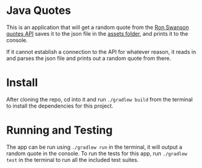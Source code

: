 # Java Quotes
This is an application that will get a random quote from the [Ron Swanson quotes API](https://github.com/jamesseanwright/ron-swanson-quotes#ron-swanson-quotes-api) saves it to the json file in the [assets folder](assets/recentquotes.json), and prints it to the console.

If it cannot establish a connection to the API for whatever reason, it reads in and parses the json file and prints out a random quote from there.

# Install
After cloning the repo, cd into it and run `./gradlew build` from the terminal to install the dependencies for this project.

# Running and Testing
The app can be run using `./gradlew run` in the terminal, it will output a random quote in the console. To run the tests for this app, run `./gradlew test` in the terminal to run all the included test suites.